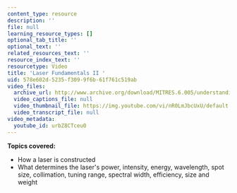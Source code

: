 ```yaml
---
content_type: resource
description: ''
file: null
learning_resource_types: []
optional_tab_title: ''
optional_text: ''
related_resources_text: ''
resource_index_text: ''
resourcetype: Video
title: 'Laser Fundamentals II '
uid: 578e602d-5235-f309-9f6b-61f761c519ab
video_files:
  archive_url: http://www.archive.org/download/MITRES.6.005/understanding-2_300k.mp4
  video_captions_file: null
  video_thumbnail_file: https://img.youtube.com/vi/nR0LmJbcUxU/default.jpg
  video_transcript_file: null
video_metadata:
  youtube_id: urbZ8CTceu0
---
```


**Topics covered:**

*   How a laser is constructed
*   What determines the laser's power, intensity, energy, wavelength, spot size, collimation, tuning range, spectral width, efficiency, size and weight